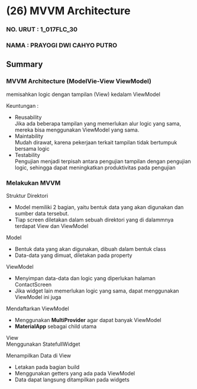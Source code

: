# (26) MVVM Architecture

### NO. URUT : 1_017FLC_30

### NAMA : PRAYOGI DWI CAHYO PUTRO

## Summary

### **MVVM Architecture (ModelVie-View ViewModel)**
memisahkan logic dengan tampilan (View) kedalam ViewModel

Keuntungan :
- Reusability
<br>Jika ada beberapa tampilan yang memerlukan alur logic yang sama, mereka bisa menggunakan ViewModel yang sama.
- Maintability
<br>Mudah dirawat, karena pekerjaan terkait tampilan tidak bertumpuk bersama logic
- Testability
<br>Pengujian menjadi terpisah antara pengujian tampilan dengan pengujian logic, sehingga dapat meningkatkan produktivitas pada pengujian

### **Melakukan MVVM**
Struktur Direktori
- Model memiliki 2 bagian, yaitu bentuk data yang akan digunakan dan sumber data tersebut.
- Tiap screen diletakan dalam sebuah direktori yang di dalammnya terdapat View dan ViewModel

Model
- Bentuk data yang akan digunakan, dibuah dalam bentuk class
- Data-data yang dimuat, diletakan pada property

ViewModel
- Menyimpan data-data dan logic yang diperlukan halaman ContactScreen
- Jika widget lain memerlukan logic yang sama, dapat menggunakan ViewModel ini juga

Mendaftarkan ViewModel
- Menggunakan **MultiProvider** agar dapat banyak ViewModel
- **MaterialApp** sebagai child utama

View
<br>Menggunakan StatefullWidget

Menampilkan Data di View
- Letakan pada bagian build
- Menggunakan getters yang ada pada ViewModel
- Data dapat langsung ditampilkan pada widgets
